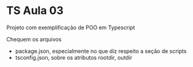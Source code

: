 # TS Aula 03

Projeto com exemplificação de POO em Typescript

Chequem os arquivos 
- package.json, especialmente no que diz respeito a seção de scripts
- tsconfig.json, sobre os atributos rootdir, outdir